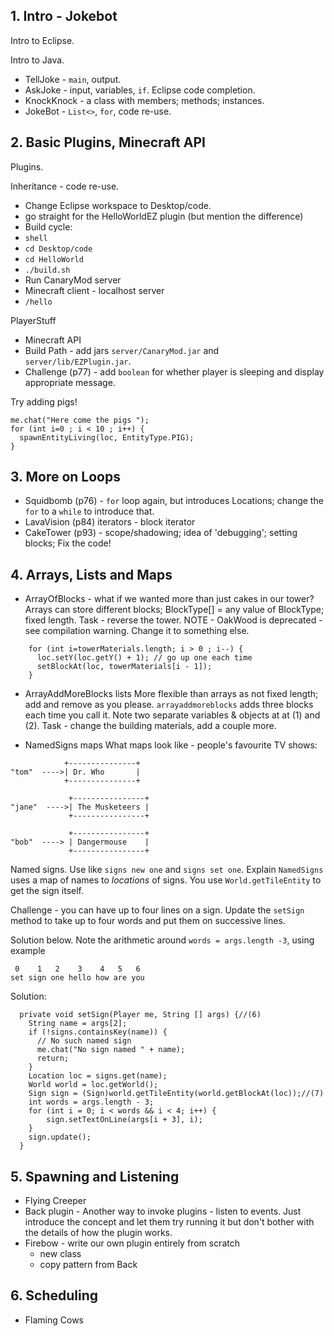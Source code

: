 ## 1. Intro - Jokebot
Intro to Eclipse.

Intro to Java.

* TellJoke - `main`, output.
* AskJoke - input, variables, `if`.   Eclipse code completion.
* KnockKnock - a class with members; methods; instances.
* JokeBot - `List<>`, `for`, code re-use.

## 2. Basic Plugins, Minecraft API
Plugins.

Inheritance - code re-use.

* Change Eclipse workspace to Desktop/code.
* go straight for the HelloWorldEZ plugin (but mention the difference)
* Build cycle:
 * `shell`
 * `cd Desktop/code`
 * `cd HelloWorld`
 * `./build.sh`
* Run CanaryMod server
* Minecraft client - localhost server
* `/hello`

PlayerStuff

* Minecraft API
* Build Path - add jars `server/CanaryMod.jar` and `server/lib/EZPlugin.jar`.
* Challenge (p77) - add `boolean` for whether player is sleeping and display appropriate message.

Try adding pigs!
```
me.chat("Here come the pigs ");
for (int i=0 ; i < 10 ; i++) {
  spawnEntityLiving(loc, EntityType.PIG);
}
```

## 3. More on Loops
* Squidbomb (p76) - `for` loop again, but introduces Locations;
change the `for` to a `while` to introduce that.
* LavaVision (p84) iterators - block iterator
* CakeTower (p93) - scope/shadowing; idea of 'debugging'; setting blocks;
Fix the code!

## 4. Arrays, Lists and Maps
* ArrayOfBlocks - what if we wanted more than just cakes in our tower? 
Arrays can store different blocks; BlockType[] = any value of BlockType; fixed length.
Task - reverse the tower.
NOTE - OakWood is deprecated - see compilation warning.  Change it to something else.
```
    for (int i=towerMaterials.length; i > 0 ; i--) {
      loc.setY(loc.getY() + 1); // go up one each time
      setBlockAt(loc, towerMaterials[i - 1]);
    }
```


* ArrayAddMoreBlocks  lists
More flexible than arrays as not fixed length; add and remove as you please.
`arrayaddmoreblocks` adds three blocks each time you call it.
Note two separate variables & objects at at (1) and (2).
Task - change the building materials, add a couple more.

* NamedSigns maps
What maps look like - people's favourite TV shows:
```
            +---------------+
"tom"  ---->| Dr. Who       |
            +---------------+
 
             +----------------+
"jane"  ---->| The Musketeers |
             +----------------+
 
             +----------------+
"bob"  ----> | Dangermouse    |
             +----------------+

```

Named signs.
Use like `signs new one` and `signs set one`.
Explain `NamedSigns` uses a map of names to _locations_ of signs. You use `World.getTileEntity` to
get the sign itself. 

Challenge - you can have up to four lines on a sign. Update the `setSign` method to take 
up to four words and put them on successive lines.

Solution below. Note the arithmetic around `words = args.length -3`, using example

```
 0    1   2    3    4   5   6
set sign one hello how are you
```

Solution:
```
  private void setSign(Player me, String [] args) {//(6) 
    String name = args[2];
    if (!signs.containsKey(name)) {
      // No such named sign
      me.chat("No sign named " + name);
      return;
    }
    Location loc = signs.get(name);
    World world = loc.getWorld();
    Sign sign = (Sign)world.getTileEntity(world.getBlockAt(loc));//(7)
    int words = args.length - 3;
    for (int i = 0; i < words && i < 4; i++) {
        sign.setTextOnLine(args[i + 3], i);
    }
    sign.update();
  }
```

## 5. Spawning and Listening
* Flying Creeper
* Back plugin - Another way to invoke plugins - listen to events.
Just introduce the concept and let them try running it
but don't bother with the details of how the plugin works.
* Firebow - write our own plugin entirely from scratch
  * new class
  * copy pattern from Back

## 6. Scheduling
* Flaming Cows
